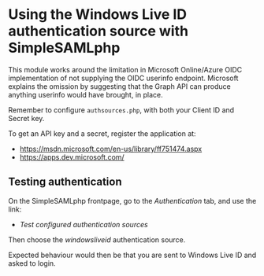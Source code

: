 Using the Windows Live ID authentication source with SimpleSAMLphp
==================================================================
This module works around the limitation in Microsoft Online/Azure OIDC implementation of not supplying the OIDC userinfo endpoint.
Microsoft explains the omission by suggesting that the Graph API can produce anything userinfo would have brought, in place.

Remember to configure `authsources.php`, with both your Client ID and Secret key.

To get an API key and a secret, register the application at:

 * <https://msdn.microsoft.com/en-us/library/ff751474.aspx>
 * <https://apps.dev.microsoft.com/>

## Testing authentication

On the SimpleSAMLphp frontpage, go to the *Authentication* tab, and use the link:

  * *Test configured authentication sources*

Then choose the *windowsliveid* authentication source.

Expected behaviour would then be that you are sent to Windows Live ID and asked to login.

